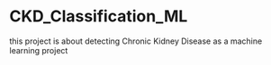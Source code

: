 # CKD_Classification_ML
this project is about detecting Chronic Kidney Disease as a machine learning project 
